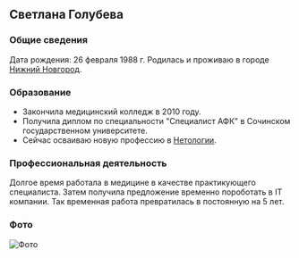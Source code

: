 ## Светлана Голубева

### Общие сведения

Дата рождения: 26 февраля 1988 г.
Родилась и проживаю в городе [Нижний Новгород](https://ru.wikipedia.org/wiki/Нижний_Новгород).

### Образование

* Закончила медицинский колледж в 2010 году.
* Получила диплом по специальности "Специалист АФК" в Сочинском государственном университете. 
* Сейчас осваиваю новую профессию в [Нетологии](https://netology.ru/).

### Профессиональная деятельность

Долгое время работала в медицине в качестве практикующего специалиста. Затем получила предложение временно пороботать в IT компании. Так временная работа превратилась в постоянную на 5 лет. 

### Фото

<img src="https://drive.google.com/file/d/13Ow5oByNmMjXYw4qE3ni1RzWG5ymf7Ac/view?usp=sharing" alt="Фото" title="Фото" />
